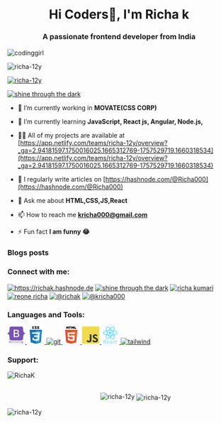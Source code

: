 <h1 align="center">Hi Coders👋, I'm Richa k</h1>
<h3 align="center">A passionate frontend developer from India</h3>

<img align="center" alt="codinggirl" src="https://thumbs.gfycat.com/AppropriateFatKagu-max-1mb.gif" width="100%" height="10%" object-fit="cover" display="flex" align-item="center" justify-content="center"/>

<p align="left"> <img src="https://komarev.com/ghpvc/?username=richa-12y&label=Profile%20views&color=0e75b6&style=flat" alt="richa-12y" /> </p>

<p align="left"> <a href="https://github.com/ryo-ma/github-profile-trophy"><img src="https://github-profile-trophy.vercel.app/?username=richa-12y" alt="richa-12y" /></a> </p>

<p align="left"> <a href="https://twitter.com/Memegir84988491" target="blank"><img src="https://img.shields.io/twitter/follow/shine through the dark?logo=twitter&style=for-the-badge" alt="shine through the dark" /></a> </p>

- 🔭 I’m currently working in **MOVATE(CSS CORP)**

- 🌱 I’m currently learning **JavaScript, React js, Angular, Node.js,**

- 👨‍💻 All of my projects are available at [https://app.netlify.com/teams/richa-12y/overview?_ga=2.94181597.1750016025.1665312769-1757529719.1660318534](https://app.netlify.com/teams/richa-12y/overview?_ga=2.94181597.1750016025.1665312769-1757529719.1660318534)

- 📝 I regularly write articles on [https://hashnode.com/@Richa000](https://hashnode.com/@Richa000)

- 💬 Ask me about **HTML,CSS,JS,React**

- 📫 How to reach me **kricha000@gmail.com**

- ⚡ Fun fact **I am funny 😂**

### Blogs posts
<!-- BLOG-POST-LIST:START -->
<!-- BLOG-POST-LIST:END -->

<h3 align="left">Connect with me:</h3>
<p align="left">
<a href="https://dev.to/https://richak.hashnode.de" target="blank"><img align="center" src="https://raw.githubusercontent.com/rahuldkjain/github-profile-readme-generator/master/src/images/icons/Social/devto.svg" alt="https://richak.hashnode.de" height="30" width="40" /></a>
<a href="https://twitter.com/shine through the dark" target="blank"><img align="center" src="https://raw.githubusercontent.com/rahuldkjain/github-profile-readme-generator/master/src/images/icons/Social/twitter.svg" alt="shine through the dark" height="30" width="40" /></a>
<a href="https://linkedin.com/in/richa kumari" target="blank"><img align="center" src="https://raw.githubusercontent.com/rahuldkjain/github-profile-readme-generator/master/src/images/icons/Social/linked-in-alt.svg" alt="richa kumari" height="30" width="40" /></a>
<a href="https://stackoverflow.com/users/reone richa" target="blank"><img align="center" src="https://raw.githubusercontent.com/rahuldkjain/github-profile-readme-generator/master/src/images/icons/Social/stack-overflow.svg" alt="reone richa" height="30" width="40" /></a>
<a href="https://hashnode.com/@richak" target="blank"><img align="center" src="https://raw.githubusercontent.com/rahuldkjain/github-profile-readme-generator/master/src/images/icons/Social/hashnode.svg" alt="@richak" height="30" width="40" /></a>
<a href="https://www.hackerearth.com/@kricha000" target="blank"><img align="center" src="https://raw.githubusercontent.com/rahuldkjain/github-profile-readme-generator/master/src/images/icons/Social/hackerearth.svg" alt="@kricha000" height="30" width="40" /></a>
</p>

<h3 align="left">Languages and Tools:</h3>
<p align="left"> <a href="https://getbootstrap.com" target="_blank" rel="noreferrer"> <img src="https://raw.githubusercontent.com/devicons/devicon/master/icons/bootstrap/bootstrap-plain-wordmark.svg" alt="bootstrap" width="40" height="40"/> </a> <a href="https://www.w3schools.com/css/" target="_blank" rel="noreferrer"> <img src="https://raw.githubusercontent.com/devicons/devicon/master/icons/css3/css3-original-wordmark.svg" alt="css3" width="40" height="40"/> </a> <a href="https://git-scm.com/" target="_blank" rel="noreferrer"> <img src="https://www.vectorlogo.zone/logos/git-scm/git-scm-icon.svg" alt="git" width="40" height="40"/> </a> <a href="https://www.w3.org/html/" target="_blank" rel="noreferrer"> <img src="https://raw.githubusercontent.com/devicons/devicon/master/icons/html5/html5-original-wordmark.svg" alt="html5" width="40" height="40"/> </a> <a href="https://developer.mozilla.org/en-US/docs/Web/JavaScript" target="_blank" rel="noreferrer"> <img src="https://raw.githubusercontent.com/devicons/devicon/master/icons/javascript/javascript-original.svg" alt="javascript" width="40" height="40"/> </a> <a href="https://reactjs.org/" target="_blank" rel="noreferrer"> <img src="https://raw.githubusercontent.com/devicons/devicon/master/icons/react/react-original-wordmark.svg" alt="react" width="40" height="40"/> </a> <a href="https://tailwindcss.com/" target="_blank" rel="noreferrer"> <img src="https://www.vectorlogo.zone/logos/tailwindcss/tailwindcss-icon.svg" alt="tailwind" width="40" height="40"/> </a> </p>

<h3 align="left">Support:</h3>
<p><a href="https://www.buymeacoffee.com/RichaK"> <img align="left" src="https://cdn.buymeacoffee.com/buttons/v2/default-yellow.png" height="50" width="210" alt="RichaK" /></a></p><br><br>

<p><img align="left" src="https://github-readme-stats.vercel.app/api/top-langs?username=richa-12y&show_icons=true&locale=en&layout=compact" alt="richa-12y" /></p>

<p>&nbsp;<img align="center" src="https://github-readme-stats.vercel.app/api?username=richa-12y&show_icons=true&locale=en" alt="richa-12y" /></p>

<p><img align="center" src="https://github-readme-streak-stats.herokuapp.com/?user=richa-12y&" alt="richa-12y" /></p>
